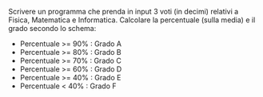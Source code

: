 Scrivere un programma che prenda in input 3 voti (in decimi) relativi a Fisica, Matematica e Informatica. Calcolare la percentuale (sulla media) e il grado secondo lo schema:

- Percentuale >= 90% : Grado A
- Percentuale >= 80% : Grado B
- Percentuale >= 70% : Grado C
- Percentuale >= 60% : Grado D
- Percentuale >= 40% : Grado E
- Percentuale  < 40% : Grado F